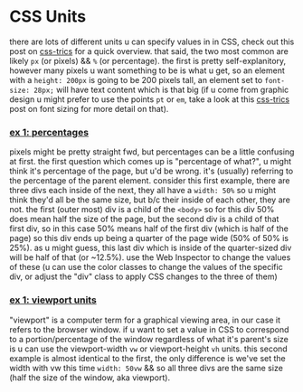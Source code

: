 # CSS Units

there are lots of different units u can specify values in in CSS, check out this post on [css-trics](https://css-tricks.com/the-lengths-of-css/) for a quick overview. that said, the two most common are likely `px` (or pixels) && `%` (or percentage). the first is pretty self-explanitory, however many pixels u want something to be is what u get, so an element with a `height: 200px` is going to be 200 pixels tall, an element set to `font-size: 28px;` will have text content which is that big (if u come from graphic design u might prefer to use the points `pt` or `em`, take a look at this [css-trics](https://css-tricks.com/css-font-size/) post on font sizing for more detail on that).

### [ex 1: percentages](https://nbriz.github.io/intro2netart/notes/css/demos/demos/css-units-ex1.html)

pixels might be pretty straight fwd, but percentages can be a little confusing at first. the first question which comes up is "percentage of what?", u might think it's percentage of the page, but u'd be wrong. it's (usually) referring to the percentage of the parent element. consider this first example, there are three divs each inside of the next, they all have a `width: 50%` so u might think they'd all be the same size, but b/c their inside of each other, they are not. the first (outer most) div is a child of the `<body>` so for this div 50% does mean half the size of the page, but the second div is a child of that first div, so in this case 50% means half of the first div (which is half of the page) so this div ends up being a quarter of the page wide (50% of 50% is 25%). as u might guess, this last div which is inside of the quarter-sized div will be half of that (or ~12.5%). use the Web Inspector to change the values of these (u can use the color classes to change the values of the specific div, or adjust the "div" class to apply CSS changes to the three of them)

### [ex 1: viewport units](https://nbriz.github.io/intro2netart/notes/css/demos/demos/css-units-ex2.html)

"viewport" is a computer term for a graphical viewing area, in our case it refers to the browser window. if u want to set a value in CSS to correspond to a portion/percentage of the window regardless of what it's parent's size is u can use the viewport-width `vw` or viewport-height `vh` units. this second example is almost identical to the first, the only difference is we've set the width with vw this time `width: 50vw` && so all three divs are the same size (half the size of the window, aka viewport).
